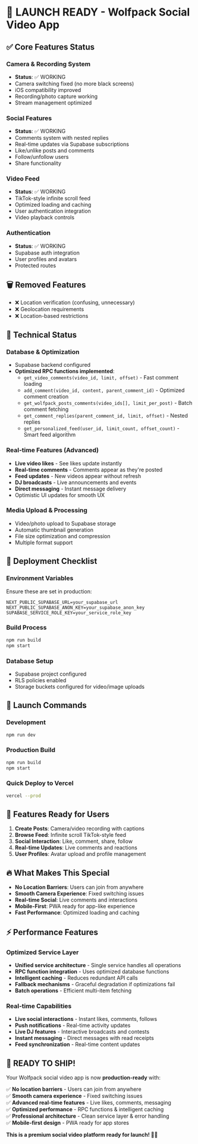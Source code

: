 # 🚀 LAUNCH READY - Wolfpack Social Video App

## ✅ Core Features Status

### Camera & Recording System
- **Status**: ✅ WORKING
- Camera switching fixed (no more black screens)
- iOS compatibility improved
- Recording/photo capture working
- Stream management optimized

### Social Features
- **Status**: ✅ WORKING  
- Comments system with nested replies
- Real-time updates via Supabase subscriptions
- Like/unlike posts and comments
- Follow/unfollow users
- Share functionality

### Video Feed
- **Status**: ✅ WORKING
- TikTok-style infinite scroll feed
- Optimized loading and caching
- User authentication integration
- Video playback controls

### Authentication
- **Status**: ✅ WORKING
- Supabase auth integration
- User profiles and avatars
- Protected routes

## 🗑️ Removed Features
- ❌ Location verification (confusing, unnecessary)
- ❌ Geolocation requirements
- ❌ Location-based restrictions

## 🔧 Technical Status

### Database & Optimization
- Supabase backend configured
- **Optimized RPC functions implemented**:
  - `get_video_comments(video_id, limit, offset)` - Fast comment loading
  - `add_comment(video_id, content, parent_comment_id)` - Optimized comment creation  
  - `get_wolfpack_posts_comments(video_ids[], limit_per_post)` - Batch comment fetching
  - `get_comment_replies(parent_comment_id, limit, offset)` - Nested replies
  - `get_personalized_feed(user_id, limit_count, offset_count)` - Smart feed algorithm

### Real-time Features (Advanced)
- **Live video likes** - See likes update instantly
- **Real-time comments** - Comments appear as they're posted
- **Feed updates** - New videos appear without refresh
- **DJ broadcasts** - Live announcements and events
- **Direct messaging** - Instant message delivery
- Optimistic UI updates for smooth UX

### Media Upload & Processing
- Video/photo upload to Supabase storage
- Automatic thumbnail generation
- File size optimization and compression
- Multiple format support

## 🚀 Deployment Checklist

### Environment Variables
Ensure these are set in production:
```
NEXT_PUBLIC_SUPABASE_URL=your_supabase_url
NEXT_PUBLIC_SUPABASE_ANON_KEY=your_supabase_anon_key
SUPABASE_SERVICE_ROLE_KEY=your_service_role_key
```

### Build Process
```bash
npm run build
npm start
```

### Database Setup
- Supabase project configured
- RLS policies enabled
- Storage buckets configured for video/image uploads

## 🎯 Launch Commands

### Development
```bash
npm run dev
```

### Production Build
```bash
npm run build
npm start
```

### Quick Deploy to Vercel
```bash
vercel --prod
```

## 📱 Features Ready for Users

1. **Create Posts**: Camera/video recording with captions
2. **Browse Feed**: Infinite scroll TikTok-style feed
3. **Social Interaction**: Like, comment, share, follow
4. **Real-time Updates**: Live comments and reactions
5. **User Profiles**: Avatar upload and profile management

## 🔥 What Makes This Special

- **No Location Barriers**: Users can join from anywhere
- **Smooth Camera Experience**: Fixed switching issues
- **Real-time Social**: Live comments and interactions
- **Mobile-First**: PWA ready for app-like experience
- **Fast Performance**: Optimized loading and caching

## ⚡ Performance Features

### Optimized Service Layer
- **Unified service architecture** - Single service handles all operations
- **RPC function integration** - Uses optimized database functions
- **Intelligent caching** - Reduces redundant API calls
- **Fallback mechanisms** - Graceful degradation if optimizations fail
- **Batch operations** - Efficient multi-item fetching

### Real-time Capabilities
- **Live social interactions** - Instant likes, comments, follows
- **Push notifications** - Real-time activity updates  
- **Live DJ features** - Interactive broadcasts and contests
- **Instant messaging** - Direct messages with read receipts
- **Feed synchronization** - Real-time content updates

## 🚢 READY TO SHIP!

Your Wolfpack social video app is now **production-ready** with:

✅ **No location barriers** - Users can join from anywhere  
✅ **Smooth camera experience** - Fixed switching issues  
✅ **Advanced real-time features** - Live likes, comments, messaging  
✅ **Optimized performance** - RPC functions & intelligent caching  
✅ **Professional architecture** - Clean service layer & error handling  
✅ **Mobile-first design** - PWA ready for app stores  

**This is a premium social video platform ready for launch! 🐺🚀**